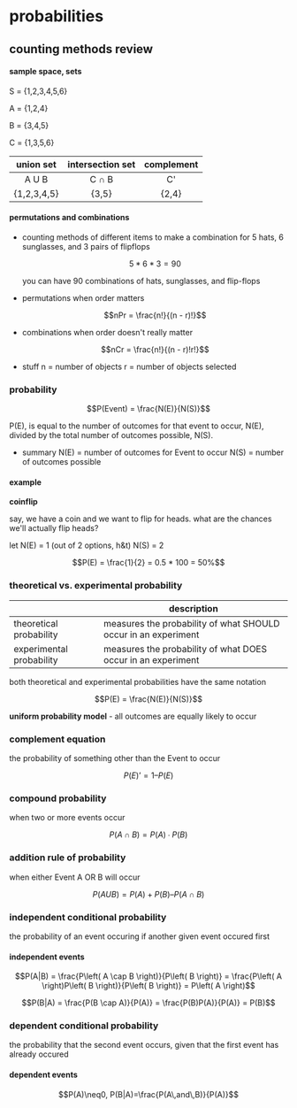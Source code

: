 # probabilities

## counting methods review
#### sample space, sets
S = {1,2,3,4,5,6}

A = {1,2,4}

B = {3,4,5}

C = {1,3,5,6}

| **union set** | **intersection set** | **complement** |
| :---: | :---: | :---: |
| A U B | C ∩ B | C' |
| {1,2,3,4,5} | {3,5} | {2,4} |

#### permutations and combinations
- counting methods of different items
  to make a combination for 5 hats, 6 sunglasses, and 3 pairs of flipflops
  ```math
  5 * 6 * 3 = 90
  ```
  you can have 90 combinations of hats, sunglasses, and flip-flops

- permutations
when order matters
  ```math
  nPr = \frac{n!}{(n - r)!}
  ```

- combinations
when order doesn't really matter
  ```math
  nCr = \frac{n!}{(n - r)!r!}
  ```

- stuff
  n = number of objects
  r = number of objects selected

### probability
```math
P(Event) = \frac{N(E)}{N(S)}
```
P(E), is equal to the number of outcomes for that event to occur, N(E), divided by the total number of outcomes possible, N(S).

- summary
N(E) = number of outcomes for Event to occur
N(S) = number of outcomes possible

#### example
**coinflip**

say, we have a coin and we want to flip for heads. what are the chances we'll actually flip heads?

let N(E) = 1 (out of 2 options, h&t)
    N(S) = 2
```math
P(E) = \frac{1}{2} = 0.5 * 100 = 50%
```

### theoretical vs. experimental probability

| | description |
| --- | --- |
| theoretical probability | measures the probability of what SHOULD occur in an experiment |
| experimental probability | measures the probability of what DOES occur in an experiment |

both theoretical and experimental probabilities have the same notation
```math
P(E) = \frac{N(E)}{N(S)}
```

**uniform probability model** - all outcomes are equally likely to occur

### complement equation
the probability of something other than the Event to occur

```math
P(E)’ = 1 – P(E)
```

### compound probability
when two or more events occur

```math
P(A ∩ B) = P(A) ∙ P(B)
```

### addition rule of probability
when either Event A OR B will occur
```math
P(A U B) = P(A) + P(B) – P(A ∩ B)
```

### independent conditional probability
the probability of an event occuring if another given event occured first

#### independent events
```math
P(A|B) = \frac{P\left( A \cap B \right)}{P\left( B \right)} = \frac{P\left( A \right)P\left( B \right)}{P\left( B \right)} = P\left( A \right)
```

```math
P(B|A) = \frac{P(B \cap A)}{P(A)} = \frac{P(B)P(A)}{P(A)} = P(B)
```

### dependent conditional probability
the probability that the second event occurs, given that the first event has already occured

#### dependent events
```math
P(A)\neq0, P(B|A)=\frac{P(A\,and\,B)}{P(A)}
```
